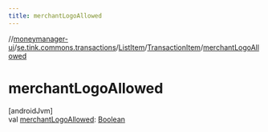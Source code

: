 ```yaml
---
title: merchantLogoAllowed
---
```

//[moneymanager-ui](../../../../index.html)/[se.tink.commons.transactions](../../index.html)/[ListItem](../index.html)/[TransactionItem](index.html)/[merchantLogoAllowed](merchant-logo-allowed.html)



# merchantLogoAllowed



[androidJvm]\
val [merchantLogoAllowed](merchant-logo-allowed.html): [Boolean](https://kotlinlang.org/api/latest/jvm/stdlib/kotlin/-boolean/index.html)




